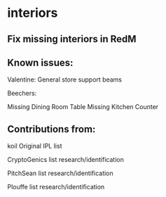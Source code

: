 # interiors
Fix missing interiors in RedM
--
Known issues:
--
Valentine:
General store support beams

Beechers:

Missing Dining Room Table
Missing Kitchen Counter

Contributions from:
--
koil              Original IPL list

CryptoGenics      list research/identification

PitchSean          list research/identification

Plouffe            list research/identification

